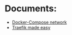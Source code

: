 # Documents:
* [Docker-Compose network ](docker-compose-network-explanation.md)
* [Traefik made easy](traefik-guide.md)

